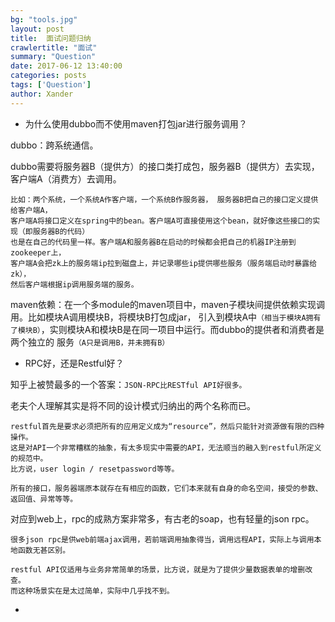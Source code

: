 ```yaml
---
bg: "tools.jpg"
layout: post
title:  面试问题归纳
crawlertitle: "面试"
summary: "Question"
date: 2017-06-12 13:40:00
categories: posts
tags: ['Question']
author: Xander
---
```


* 为什么使用dubbo而不使用maven打包jar进行服务调用？

dubbo：跨系统通信。

dubbo需要将服务器B（提供方）的接口类打成包，服务器B（提供方）去实现，客户端A（消费方）去调用。

```text
比如：两个系统，一个系统A作客户端，一个系统B作服务器， 服务器B把自己的接口定义提供给客户端A，
客户端A将接口定义在spring中的bean。客户端A可直接使用这个bean，就好像这些接口的实现（即服务器B的代码）
也是在自己的代码里一样。客户端A和服务器B在启动的时候都会把自己的机器IP注册到zookeeper上，
客户端A会把zk上的服务端ip拉到磁盘上，并记录哪些ip提供哪些服务（服务端启动时暴露给zk），
然后客户端根据ip调用服务端的服务。 
```

maven依赖：在一个多module的maven项目中，maven子模块间提供依赖实现调用。比如模块A调用模块B，将模块B打包成jar，
引入到模块A中`（相当于模块A拥有了模块B）`，实则模块A和模块B是在同一项目中运行。而dubbo的提供者和消费者是两个独立的
服务`（A只是调用B，并未拥有B）`

* RPC好，还是Restful好？

知乎上被赞最多的一个答案：`JSON-RPC比RESTful API好很多。`

老夫个人理解其实是将不同的设计模式归纳出的两个名称而已。

```text
restful首先是要求必须把所有的应用定义成为“resource”，然后只能针对资源做有限的四种操作。
这是对API一个非常糟糕的抽象，有太多现实中需要的API，无法顺当的融入到restful所定义的规范中。
比方说，user login / resetpassword等等。

所有的接口，服务器端原本就存在有相应的函数，它们本来就有自身的命名空间，接受的参数、返回值、异常等等。
```

对应到web上，rpc的成熟方案非常多，有古老的soap，也有轻量的json rpc。

```text
很多json rpc是供web前端ajax调用，若前端调用抽象得当，调用远程API，实际上与调用本地函数无甚区别。

restful API仅适用与业务非常简单的场景，比方说，就是为了提供少量数据表单的增删改查。
而这种场景实在是太过简单，实际中几乎找不到。
```

* 



